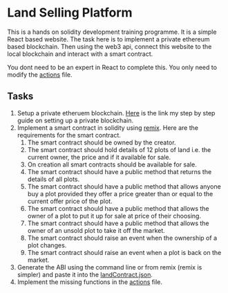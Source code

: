 # Land Selling Platform

This is a hands on solidity development training programme.
It is a simple React based website. The task here is to implement a private ethereum based blockchain.
Then using the web3 api, connect this website to the local blockchain and interact with a smart contract.

You dont need to be an expert in React to complete this. You only need to modify the [actions](/src/actions/index.js) file.

## Tasks
1. Setup a private etheruem blockchain. [Here](https://medium.com/coinmonks/ethereum-setting-up-a-private-blockchain-67bbb96cf4f1) is the link my step by step guide on setting up a private blockchain.
2. Implement a smart contract in solidity using [remix](http://remix.ethereum.org/). Here are the requirements for the smart contract.
    1. The smart contract should be owned by the creator.
    2. The smart contract should hold details of 12 plots of land i.e. the current owner, the price and if it available for sale.
    3. On creation all smart contracts should be available for sale.
    4. The smart contract should have a public method that returns the details of all plots.
    5. The smart contract should have a public method that allows anyone buy a plot provided they offer a price greater than or equal to the current offer price of the plot.
    6. The smart contract should have a public method that allows the owner of a plot to put it up for sale at price of their choosing.
    7. The smart contract should have a public method that allows the owner of an unsold plot to take it off the market.
    8. The smart contract should raise an event when the ownership of a plot changes.
    9. The smart contract should raise an event when a plot is back on the market.
3. Generate the ABI using the command line or from remix (remix is simpler) and paste it into the [landContract.json](/src/contracts/landContract.json).
4. Implement the missing functions in the [actions](/src/actions/index.js) file.


